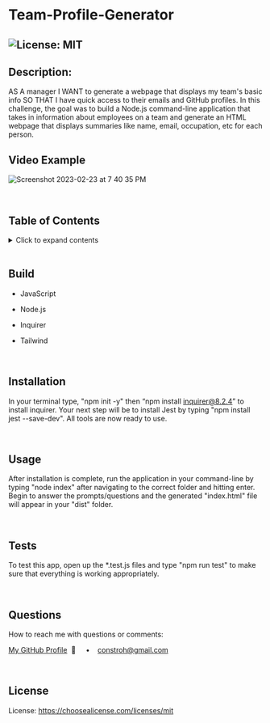 # Team-Profile-Generator

## ![License: MIT](https://img.shields.io/badge/License-MIT-yellow.svg)

## **Description:**

AS A manager I WANT to generate a webpage that displays my team's basic info SO THAT I have quick access to their emails and GitHub profiles. In this challenge, the goal was to build a Node.js command-line application that takes in information about employees on a team and generate an HTML webpage that displays summaries like name, email, occupation, etc for each person.

## **Video Example**

![Screenshot 2023-02-23 at 7 40 35 PM](https://user-images.githubusercontent.com/117555071/221076787-ce80ae29-e292-41fb-9b87-01fd0abd1fcc.png)

<!-- (https://drive.google.com/file/d/1g8awS5oUSSF2yRsQrvKXuZR5yjHPCknJ/view?usp=sharing) -->

  <br/>

## **Table of Contents**

  <details>
  <summary>Click to expand contents</summary>

### [Build](#Build)

### [Description](#Description)

### [Installation](#Installation)

### [Usage](#Usage)

### [Tests](#Tests)

### [Questions](#Questions)

### [License](#License)

  </details>

  <br/>

## **Build**

- JavaScript
- Node.js
- Inquirer
- Tailwind

  <br/>

## **Installation**

In your terminal type, "npm init -y" then “npm install inquirer@8.2.4” to install inquirer. Your next step will be to install Jest by typing "npm install jest --save-dev". All tools are now ready to use.

  <br/>
  
  ## **Usage**
  After installation is complete, run the application in your command-line by typing "node index" after navigating to the correct folder and hitting enter. Begin to answer the prompts/questions and the generated "index.html" file will appear in your "dist" folder.

  <br/>

## **Tests**

To test this app, open up the *.test.js files and type "npm run test" to make sure that everything is working appropriately.

  <br/>

## **Questions**

How to reach me with questions or comments:

[My GitHub Profile](https://github.com/connbstro)&nbsp; 📂 &nbsp;&nbsp;&nbsp; • &nbsp;&nbsp;&nbsp;constroh@gmail.com&nbsp;

  <br/>

## **License**

License: https://choosealicense.com/licenses/mit
